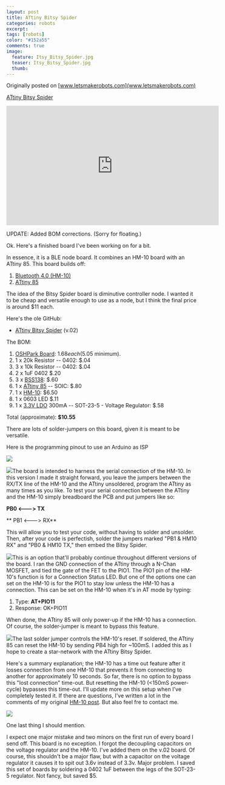 ```yaml
---
layout: post
title: ATtiny Bitsy Spider
categories: robots
excerpt:
tags: [robots]
color: "#152a55"
comments: true
image:
  feature: Itsy_Bitsy_Spider.jpg
  teaser: Itsy_Bitsy_Spider.jpg
  thumb:
---
```


Originally posted on [www.letsmakerobots.com](www.letsmakerobots.com)

<a class="btn" href="/files/ATtiny_85__Serial_talking_to_HM_10_v4.zip" target="">ATtiny Bitsy Spider</a>

<div class="flex-video">
<iframe width="560" height="315" src="https://www.youtube.com/embed/wQFeiCescf0" frameborder="0" allowfullscreen></iframe>
</div>

UPDATE: Added BOM corrections. (Sorry for floating.)

Ok. Here's a finished board I've been working on for a bit.

In essence, it is a BLE node board.  It combines an HM-10 board with an ATtiny 85\.  This board builds off:

1.  [Bluetooth 4.0 (HM-10) ](http://letsmakerobots.com/node/38009)
2.  [ATtiny 85](http://letsmakerobots.com/node/39130)

The idea of the Bitsy Spider board is diminutive controller node.  I wanted it to be cheap and versatile enough to use as a node, but I think the final price is around $11 each.

Here's the ole GitHub:

*   [ATtiny Bitsy Spider](https://github.com/Ladvien/HM-10) (v.02)

The BOM:

1.  [OSHPark Board](http://www.oshpark.com/shared_projectss/dTdbdJec): $1.68 each ($5.05 minimum).
2.  1 x 20k Resistor -- 0402: $.04
3.  3 x 10k Resistor -- 0402: $.04
4.  2 x 1uF 0402 $.20
5.  3 x [BSS138](https://www.google.com/#q=bss138): $.60
6.  1 x [ATtiny 85](http://www.mouser.com/ProductDetail/Atmel/ATtiny85-20SU/?qs=8jWQYweyg6N/GXnwAe4Icw==) -- SOIC: $.80
7.  1 x [HM-10](http://imall.iteadstudio.com/im130614001.html): $6.50
8.  1 x 0603 LED $.11
9.  1 x [3.3V LDO](http://www.mouser.com/Search/ProductDetail.aspx?R=MCP1802T-3302I/OTvirtualkey57940000virtualkey579-MCP1802T-3302IOT) 300mA -- SOT-23-5 - Voltage Regulator: $.58

Total (approximate): **$10.55**

There are lots of solder-jumpers on this board, given it is meant to be versatile.  

Here is the programming pinout to use an Arduino as ISP

![](../../images/Incy_Blue.jpg)

![](../../images/Attiny_Bitsy_Spider_--_Solder_Jumpers_for_TX-RX.jpg)The board is intended to harness the serial connection of the HM-10\.  In this version I made it straight forward, you leave the jumpers between the RX/TX line of the HM-10 and the ATtiny unsoldered, program the ATtiny as many times as you like.  To test your serial connection between the ATtiny and the HM-10 simply breadboard the PCB and put jumpers like so:

**PB0 <---> TX**

** PB1 <---> RX**

This will allow you to test your code, without having to solder and unsolder.  Then, after your code is perfectish, solder the jumpers marked "PB1 & HM10 RX" and "PB0 & HM10 TX," then embed the Bitsy Spider.

![](../../images/Attiny_Bitsy_Spider_--_Solder_Jumpers_for_Always_On.jpg)This is an option that'll probably continue throughout different versions of the board.  I ran the GND connection of the ATtiny through a N-Chan MOSFET, and tied the gate of the FET to the PIO1\.  The PIO1 pin of the HM-10's function is for a Connection Status LED.  But one of the options one can set on the HM-10 is for the PIO1 to stay low unless the HM-10 has a connection.  This can be set on the HM-10 when it's in AT mode by typing:

1.  Type: **AT+PIO11**
2.  Response: OK+PIO11

When done, the ATtiny 85 will only power-up if the HM-10 has a connection.  Of course, the solder-jumper is meant to bypass this feature.

![](../../images/Attiny_Bitsy_Spider_--_Solder_Jumpers_for_ATtiny_Reset_Control.jpg)The last solder jumper controls the HM-10's reset.  If soldered, the ATtiny 85 can reset the HM-10 by sending PB4 high for ~100mS.  I added this as I hope to create a star-network with the ATtiny Bitsy Spider.  

Here's a summary explanation; the HM-10 has a time out feature after it losses connection from one HM-10 that prevents it from connecting to another for approximately 10 seconds.  So far, there is no option to bypass this "lost connection" time-out.  But resetting the HM-10 (<150mS power-cycle) bypasses this time-out.  I'll update more on this setup when I've completely tested it.  If there are questions, I've written a lot in the comments of my original [HM-10 post](http://letsmakerobots.com/node/38009).  But also feel fre to contact me.

![](../../images/ATtiny_Bitsy_Spider_--_No_Decoupling.jpg)

One last thing I should mention.  

I expect one major mistake and two minors on the first run of every board I send off.  This board is no exception.  I forgot the decoupling capacitors on the voltage regulator and the HM-10\.  I've added them on the v.02 board.  Of course, this shouldn't be a major flaw, but with a capacitor on the voltage regulator it causes it to spit out 3.6v instead of 3.3v.  Major problem.  I saved this set of boards by soldering a 0402 1uF between the legs of the SOT-23-5 regulator.  Not fancy, but saved $5.
